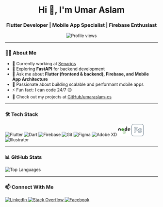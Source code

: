 <h1 align="center">Hi 👋, I'm Umar Aslam</h1>
<h3 align="center">Flutter Developer | Mobile App Specialist | Firebase Enthusiast</h3>

<p align="center">
  <img src="https://komarev.com/ghpvc/?username=umaraslam-cs&label=Profile%20views&color=0e75b6&style=flat" alt="Profile views" />
</p>

---

### 👨‍💻 About Me

- 🔭 Currently working at [Senarios](https://senarios.co/)
- 🌱 Exploring **FastAPI** for backend development
- 💬 Ask me about **Flutter (frontend & backend), Firebase, and Mobile App Architecture**
- 🚀 Passionate about building scalable and performant mobile apps
- ⚡ Fun fact: I can code 24/7 😉
- 📂 Check out my projects at [GitHub/umaraslam-cs](https://github.com/umaraslam-cs)

---

### 🛠️ Tech Stack

<p align="left">
  <img src="https://www.vectorlogo.zone/logos/flutterio/flutterio-icon.svg" alt="Flutter" width="40" height="40"/> 
  <img src="https://www.vectorlogo.zone/logos/dartlang/dartlang-icon.svg" alt="Dart" width="40" height="40"/> 
  <img src="https://www.vectorlogo.zone/logos/firebase/firebase-icon.svg" alt="Firebase" width="40" height="40"/> 
  <img src="https://www.vectorlogo.zone/logos/git-scm/git-scm-icon.svg" alt="Git" width="40" height="40"/> 
  <img src="https://www.vectorlogo.zone/logos/figma/figma-icon.svg" alt="Figma" width="40" height="40"/> 
  <img src="https://cdn.worldvectorlogo.com/logos/adobe-xd.svg" alt="Adobe XD" width="40" height="40"/> 
  <img src="https://raw.githubusercontent.com/devicons/devicon/master/icons/nodejs/nodejs-original-wordmark.svg" alt="Node.js" width="40" height="40"/> 
  <img src="https://raw.githubusercontent.com/devicons/devicon/master/icons/photoshop/photoshop-line.svg" alt="Photoshop" width="40" height="40"/> 
  <img src="https://www.vectorlogo.zone/logos/adobe_illustrator/adobe_illustrator-icon.svg" alt="Illustrator" width="40" height="40"/> 
</p>

---

### 📊 GitHub Stats

<p align="left">
  <img src="https://github-readme-stats.vercel.app/api/top-langs?username=umaraslam-cs&show_icons=true&locale=en&layout=compact" alt="Top Languages" />
</p>

---

### 📫 Connect With Me

<p align="left">
  <a href="https://www.linkedin.com/in/umar-aslam-a78458146/" target="_blank">
    <img src="https://raw.githubusercontent.com/rahuldkjain/github-profile-readme-generator/master/src/images/icons/Social/linked-in-alt.svg" alt="LinkedIn" height="30" width="40" />
  </a>
  <a href="https://stackoverflow.com/users/17642056/umar-aslam" target="_blank">
    <img src="https://raw.githubusercontent.com/rahuldkjain/github-profile-readme-generator/master/src/images/icons/Social/stack-overflow.svg" alt="Stack Overflow" height="30" width="40" />
  </a>
  <a href="https://www.facebook.com/umaraslam.cs/" target="_blank">
    <img src="https://raw.githubusercontent.com/rahuldkjain/github-profile-readme-generator/master/src/images/icons/Social/facebook.svg" alt="Facebook" height="30" width="40" />
  </a>
</p>
